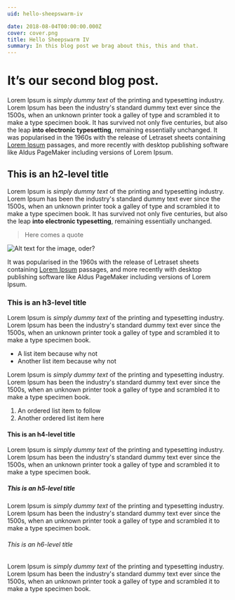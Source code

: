 ```yaml
---
uid: hello-sheepswarm-iv

date: 2018-08-04T00:00:00.000Z
cover: cover.png
title: Hello Sheepswarm IV
summary: In this blog post we brag about this, this and that.
---
```


# It’s our second blog post.

Lorem Ipsum is _simply dummy text_ of the printing and typesetting industry. Lorem Ipsum has been the industry's standard dummy text ever since the 1500s, when an unknown printer took a galley of type and scrambled it to make a type specimen book. It has survived not only five centuries, but also the leap **into electronic typesetting**, remaining essentially unchanged. It was popularised in the 1960s with the release of Letraset sheets containing [Lorem Ipsum](https://biffud.com/) passages, and more recently with desktop publishing software like Aldus PageMaker including versions of Lorem Ipsum.

## This is an h2-level title

Lorem Ipsum is _simply dummy text_ of the printing and typesetting industry. Lorem Ipsum has been the industry's standard dummy text ever since the 1500s, when an unknown printer took a galley of type and scrambled it to make a type specimen book. It has survived not only five centuries, but also the leap **into electronic typesetting**, remaining essentially unchanged.

> Here comes a quote

![Alt text for the image, oder?](img.jpeg)

It was popularised in the 1960s with the release of Letraset sheets containing [Lorem Ipsum](https://biffud.com/) passages, and more recently with desktop publishing software like Aldus PageMaker including versions of Lorem Ipsum.

### This is an h3-level title

Lorem Ipsum is _simply dummy text_ of the printing and typesetting industry. Lorem Ipsum has been the industry's standard dummy text ever since the 1500s, when an unknown printer took a galley of type and scrambled it to make a type specimen book.

- A list item because why not
- Another list item because why not

Lorem Ipsum is _simply dummy text_ of the printing and typesetting industry. Lorem Ipsum has been the industry's standard dummy text ever since the 1500s, when an unknown printer took a galley of type and scrambled it to make a type specimen book.

1. An ordered list item to follow
1. Another ordered list item here

#### This is an h4-level title

Lorem Ipsum is _simply dummy text_ of the printing and typesetting industry. Lorem Ipsum has been the industry's standard dummy text ever since the 1500s, when an unknown printer took a galley of type and scrambled it to make a type specimen book.

##### This is an h5-level title

Lorem Ipsum is _simply dummy text_ of the printing and typesetting industry. Lorem Ipsum has been the industry's standard dummy text ever since the 1500s, when an unknown printer took a galley of type and scrambled it to make a type specimen book.

###### This is an h6-level title

Lorem Ipsum is _simply dummy text_ of the printing and typesetting industry. Lorem Ipsum has been the industry's standard dummy text ever since the 1500s, when an unknown printer took a galley of type and scrambled it to make a type specimen book.
